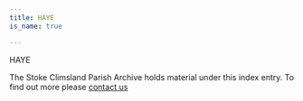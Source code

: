 ```yaml
---
title: HAYE
is_name: true

---
```


HAYE


The Stoke Climsland Parish Archive holds material under this index entry. To find out more please [contact us](/contact/)
